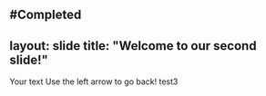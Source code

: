 #Completed
---
layout: slide
title: "Welcome to our second slide!"
---
Your text
Use the left arrow to go back!
test3